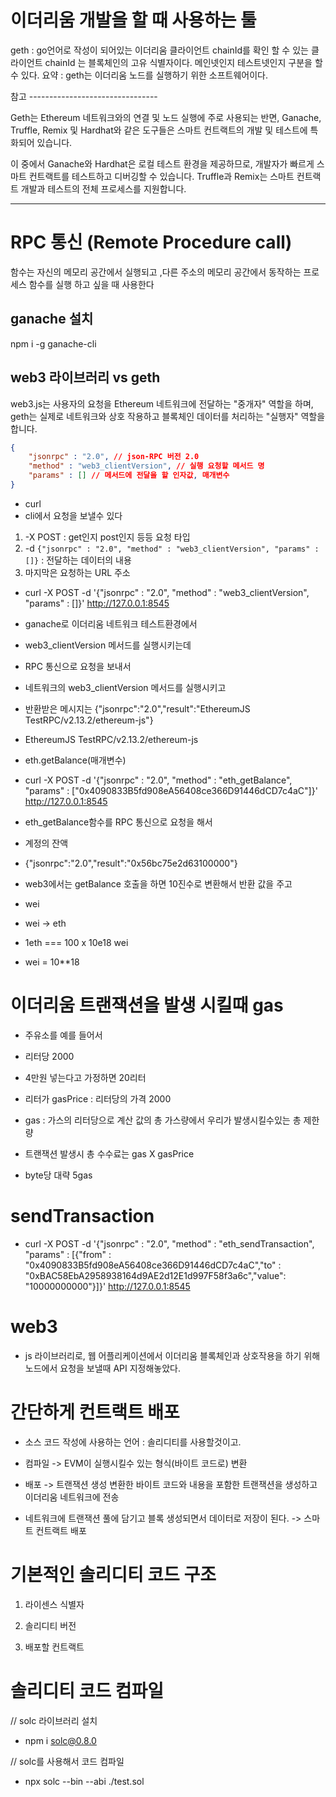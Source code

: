 # 이더리움 개발을 할 때 사용하는 툴

geth : go언어로 작성이 되어있는 이더리움 클라이언트 chainId를 확인 할 수 있는 클라이언트
            chainId 는 블록체인의 고유 식별자이다. 메인넷인지 테스트넷인지 구분을 할 수 있다.
            요약 : geth는 이더리움 노드를 실행하기 위한 소프트웨어이다.

참고 --------------------------------

 Geth는 Ethereum 네트워크와의 연결 및 노드 실행에 주로 사용되는 반면, Ganache, Truffle, Remix 및 Hardhat와 같은 도구들은 스마트 컨트랙트의 개발 및 테스트에 특화되어 있습니다.

 이 중에서 Ganache와 Hardhat은 로컬 테스트 환경을 제공하므로, 개발자가 빠르게 스마트 컨트랙트를 테스트하고 디버깅할 수 있습니다. Truffle과 Remix는 스마트 컨트랙트 개발과 테스트의 전체 프로세스를 지원합니다.

 --------------------------------


# RPC 통신 (Remote Procedure call) 

함수는 자신의 메모리 공간에서 실행되고 ,다른 주소의 메모리 공간에서 동작하는 프로세스 함수를 실행 하고 싶을 때 사용한다

## ganache 설치

npm i -g ganache-cli


## web3 라이브러리 vs geth

web3.js는 사용자의 요청을 Ethereum 네트워크에 전달하는 "중개자" 역할을 하며, geth는 실제로 네트워크와 상호 작용하고 블록체인 데이터를 처리하는 "실행자" 역할을 합니다.


```json
{
    "jsonrpc" : "2.0", // json-RPC 버전 2.0
    "method" : "web3_clientVersion", // 실행 요청할 메서드 명
    "params" : [] // 메서드에 전달을 할 인자값, 매개변수
}
```

- curl
- cli에서 요청을 보낼수 있다

1. -X POST : get인지 post인지 등등 요청 타입
2. -d `{"jsonrpc" : "2.0", "method" : "web3_clientVersion", "params" : []}` : 전달하는 데이터의 내용
3. 마지막은 요청하는 URL 주소
- curl -X POST -d '{"jsonrpc" : "2.0", "method" : "web3_clientVersion", "params" : []}' http://127.0.0.1:8545

- ganache로 이더리움 네트워크 테스트환경에서
- web3_clientVersion 메서드를 실행시키는데
- RPC 통신으로 요청을 보내서 
- 네트워크의 web3_clientVersion 메서드를 실행시키고
- 반환받은 메시지는 {"jsonrpc":"2.0","result":"EthereumJS TestRPC/v2.13.2/ethereum-js"}
- EthereumJS TestRPC/v2.13.2/ethereum-js

- eth.getBalance(매개변수)
- curl -X POST -d '{"jsonrpc" : "2.0", "method" : "eth_getBalance", "params" : ["0x4090833B5fd908eA56408ce366D91446dCD7c4aC"]}' http://127.0.0.1:8545

- eth_getBalance함수를 RPC 통신으로 요청을 해서 
- 계정의 잔액
- {"jsonrpc":"2.0","result":"0x56bc75e2d63100000"}

- web3에서는 getBalance 호출을 하면 10진수로 변환해서 반환 값을 주고
- wei 
- wei -> eth 
- 1eth === 100 x 10e18 wei
- wei = 10**18

# 이더리움 트랜잭션을 발생 시킬때 gas

- 주유소를 예를 들어서
- 리터당 2000

- 4만원 넣는다고 가정하면 20리터

- 리터가 gasPrice : 리터당의 가격 2000
- gas : 가스의 리터당으로 계산 값의 총 가스량에서 우리가 발생시킬수있는 총 제한량

- 트랜잭션 발생시 총 수수료는 gas X gasPrice

- byte당 대략 5gas


# sendTransaction

- curl -X POST -d '{"jsonrpc" : "2.0", "method" : "eth_sendTransaction", "params" : [{"from" : "0x4090833B5fd908eA56408ce366D91446dCD7c4aC","to" : "0xBAC58EbA2958938164d9AE2d12E1d997F58f3a6c","value": "10000000000"}]}' http://127.0.0.1:8545


# web3
- js 라이브러리로, 웹 어플리케이션에서 이더리움 블록체인과 상호작용을 하기 위해 노드에서 요청을 보낼때 API 지정해놓았다.


# 간단하게 컨트랙트 배포

 - 소스 코드 작성에 사용하는 언어 : 솔리디티를 사용할것이고.

 - 컴파일 -> EVM이 실행시킬수 있는 형식(바이트 코드로) 변환

 - 배포 -> 트랜잭션 생성 변환한 바이트 코드와 내용을 포함한 트랜잭션을 생성하고 이더리움 네트워크에 전송
 - 네트워크에 트랜잭션 풀에 담기고 블록 생성되면서 데이터로 저장이 된다. -> 스마트 컨트랙트 배포

 # 기본적인 솔리디티 코드 구조

 1. 라이센스 식별자

 2. 솔리디티 버전

 3. 배포할 컨트랙트


# 솔리디티 코드 컴파일

// solc 라이브러리 설치
- npm i solc@0.8.0

// solc를 사용해서 코드 컴파일
- npx solc --bin --abi ./test.sol   